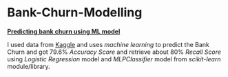 # Bank-Churn-Modelling #

<ins>**Predicting bank churn using ML model**</ins>

I used data from [Kaggle](https://www.kaggle.com/hj5992/bank-churn-modelling) and uses *machine learning* to predict the Bank Churn and got 79.6% *Accuracy Score* and retrieve about 80% *Recall Score* using *Logistic Regression* model and *MLPClassifier* model from *scikit-learn* module/library.
